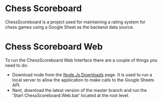 # Chess Scoreboard
ChessScoreboard is a project used for maintaining a rating system for chess games using a Google Sheet as the backend data source.

# Chess Scoreboard Web
To run the ChessScoreboard Web Interface there are a couple of things you need to do:
* Download node from the [Node.Js Downloads](https://nodejs.org/en/download/) page. It is used to run a local server to allow the application to make calls to the Google Sheets API.
* Next, download the latest version of the master branch and run the 'Start ChessScoreboard.Web.bat' located at the root level.
